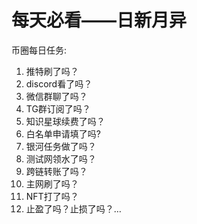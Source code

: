 # 每天必看——日新月异

币圈每日任务: 
1. 推特刷了吗？ 
2. discord看了吗？ 
3. 微信群聊了吗？ 
4. TG群订阅了吗？ 
5. 知识星球续费了吗？ 
6. 白名单申请填了吗? 
7. 银河任务做了吗？ 
8. 测试网领水了吗？ 
9. 跨链转账了吗？ 
10. 主网刷了吗？ 
11. NFT打了吗？ 
12. 止盈了吗？止损了吗？…

